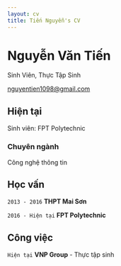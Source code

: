 ```yaml
---
layout: cv
title: Tiến Nguyễn's CV
---
```

# Nguyễn Văn Tiến
Sinh Viên, Thực Tập Sinh

<div id="webaddress">
<a href="nguyentien1098@gmail.com">nguyentien1098@gmail.com</a>
</div>


## Hiện tại

Sinh viên: FPT Polytechnic

### Chuyên ngành

Công nghệ thông tin


## Học vấn

`2013 - 2016`
__THPT Mai Sơn__

`2016 - Hiện tại`
__FPT Polytechnic__


## Công việc

`Hiện tại`
__VNP Group__ - Thực tập sinh
